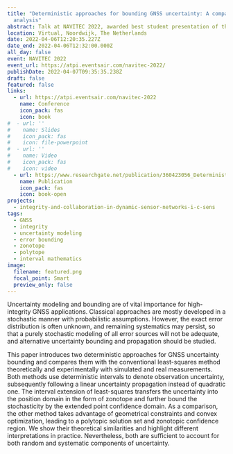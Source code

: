 ```yaml
---
title: "Deterministic approaches for bounding GNSS uncertainty: A comparative
  analysis"
abstract: Talk at NAVITEC 2022, awarded best student presentation of the track.
location: Virtual, Noordwijk, The Netherlands
date: 2022-04-06T12:20:35.227Z
date_end: 2022-04-06T12:32:00.000Z
all_day: false
event: NAVITEC 2022
event_url: https://atpi.eventsair.com/navitec-2022/
publishDate: 2022-04-07T09:35:35.238Z
draft: false
featured: false
links:
  - url: https://atpi.eventsair.com/navitec-2022
    name: Conference
    icon_pack: fas
    icon: book
#  - url: ''
#    name: Slides
#    icon_pack: fas
#    icon: file-powerpoint
#  - url: ''
#    name: Video
#    icon_pack: fas
#    icon: video
  - url: https://www.researchgate.net/publication/360423056_Deterministic_Approaches_for_Bounding_GNSS_Uncertainty_A_Comparative_Analysis
    name: Publication
    icon_pack: fas
    icon: book-open
projects:
  - integrity-and-collaboration-in-dynamic-sensor-networks-i-c-sens
tags:
  - GNSS
  - integrity
  - uncertainty modeling
  - error bounding
  - zonotope
  - polytope
  - interval mathematics
image:
  filename: featured.png
  focal_point: Smart
  preview_only: false
---
```

Uncertainty modeling and bounding are of vital importance for high-integrity GNSS applications. Classical approaches are mostly developed in a stochastic manner with probabilistic assumptions. However, the exact error distribution is often unknown, and remaining systematics may persist, so that a purely stochastic modeling of all error sources will not be adequate, and alternative uncertainty bounding and propagation should be studied. 

This paper introduces two deterministic approaches for GNSS uncertainty bounding and compares them with the conventional least-squares method theoretically and experimentally with simulated and real measurements. Both methods use deterministic intervals to denote observation uncertainty, subsequently following a linear uncertainty propagation instead of quadratic one. The interval extension of least-squares transfers the uncertainty into the position domain in the form of zonotope and further bound the stochasticity by the extended point confidence domain. As a comparison, the other method takes advantage of geometrical constraints and convex optimization, leading to a polytopic solution set and zonotopic confidence region. We show their theoretical similarities and highlight different interpretations in practice. Nevertheless, both are sufficient to account for both random and systematic components of uncertainty.
